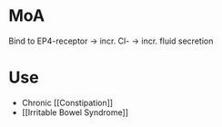 # MoA
Bind to EP4-receptor -> incr. Cl- -> incr. fluid secretion

# Use
- Chronic [[Constipation]]
- [[Irritable Bowel Syndrome]]